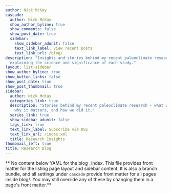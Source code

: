 ```yaml
---
author: Nick McKay
cascade:
  author: Nick McKay
  show_author_byline: true
  show_comments: false
  show_post_date: true
  sidebar:
    show_sidebar_adunit: false
    text_link_label: View recent posts
    text_link_url: /blog/
description: "Insights and stories behind my recent paleoclimate research publications, 
  explaining the science and significance of each study."
layout: list-sidebar
show_author_byline: true
show_button_links: false
show_post_date: true
show_post_thumbnail: true
sidebar:
  author: Nick McKay
  categories_link: true
  description: "Stories behind my recent paleoclimate research - what we discovered, 
    why it matters, and how we did it."
  series_link: true
  show_sidebar_adunit: false
  tags_link: true
  text_link_label: Subscribe via RSS
  text_link_url: /index.xml
  title: Research Insights
thumbnail_left: true
title: Research Blog
---
```


** No content below YAML for the blog _index. This file provides front matter for the listing page layout and sidebar content. It is also a branch bundle, and all settings under `cascade` provide front matter for all pages inside blog/. You may still override any of these by changing them in a page's front matter.**
